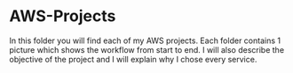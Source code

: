 # AWS-Projects

In this folder you will find each of my AWS projects. Each folder contains 1 picture which shows the workflow from start to end. I will also describe the objective of the project and I will explain why I chose every service.
